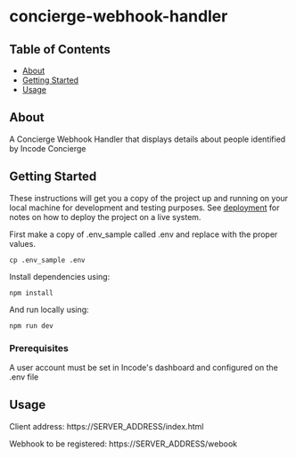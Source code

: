 # concierge-webhook-handler

## Table of Contents

- [About](#about)
- [Getting Started](#getting_started)
- [Usage](#usage)

## About <a name = "about"></a>

A Concierge Webhook Handler that displays details about people identified by Incode Concierge

## Getting Started <a name = "getting_started"></a>

These instructions will get you a copy of the project up and running on your local machine for development and testing purposes. See [deployment](#deployment) for notes on how to deploy the project on a live system.

First make a copy of .env_sample called .env and replace with the proper values.
```
cp .env_sample .env
```

Install dependencies using:

```
npm install
```

And run locally using:
```
npm run dev
```

### Prerequisites

A user account must be set in Incode's dashboard and configured on the .env file

## Usage <a name = "usage"></a>

Client address: https://SERVER_ADDRESS/index.html

Webhook to be registered: https://SERVER_ADDRESS/webook
